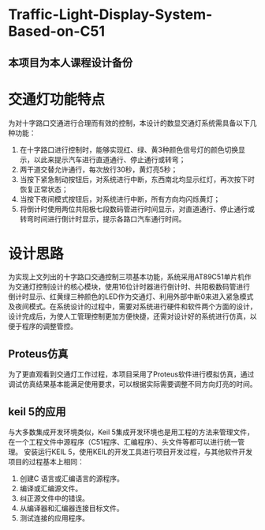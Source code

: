 # Traffic-Light-Display-System-Based-on-C51
## 本项目为本人课程设计备份
# 交通灯功能特点
为对十字路口交通进行合理而有效的控制，本设计的数显交通灯系统需具备以下几种功能：
 1. 在十字路口进行控制时，能够实现红、绿、黄3种颜色信号灯的颜色切换显示，以此来提示汽车进行直道通行、停止通行或转弯；
 2. 两干道交替允许通行，每次放行30秒，黄灯亮5秒；
 3. 当按下紧急制动按钮后，对系统进行中断，东西南北均显示红灯，再次按下时恢复正常状态；
 4. 当按下夜间模式按钮后，对系统进行中断，所有方向均闪烁黄灯；
 5. 将倒计时使用两位共阳极七段数码管进行时间显示，对直道通行、停止通行或转弯时间进行倒计时显示，提示各路口汽车通行时间。
# 设计思路
为实现上文列出的十字路口交通控制三项基本功能，系统采用AT89C51单片机作为交通灯控制设计的核心模块，使用16位计时器进行倒计时、共阳极数码管进行倒计时显示、红黄绿三种颜色的LED作为交通灯、利用外部中断0来进入紧急模式及夜间模式。在系统设计的过程中，需要对系统进行硬件和软件两个方面的设计，设计完成后，为使人工管理控制更加方便快捷，还需对设计好的系统进行仿真，以便于程序的调整管控。
## Proteus仿真
为了更直观看到交通灯工作过程，本项目采用了Proteus软件进行模拟仿真，通过调试仿真结果基本能满足使用要求，可以根据实际需要调整不同方向灯亮的时间。
## keil 5的应用
 与大多数集成开发环境类似，Keil 5集成开发环境也是用工程的方法来管理文件，在一个工程文件中源程序（C51程序、汇编程序）、头文件等都可以进行统一管理。
 安装运行KEIL 5，使用KEIL的开发工具进行项目开发过程，与其他软件开发项目的过程基本上相同：
1. 创建C 语言或汇编语言的源程序。
2. 编译或汇编源文件。
3. 纠正源文件中的错误。
4. 从编译器和汇编器连接目标文件。
5. 测试连接的应用程序。
